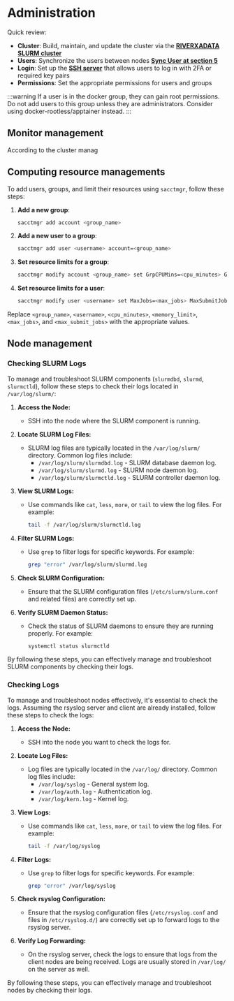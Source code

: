 # Administration
Quick review:

- **Cluster**: Build, maintain, and update the cluster via the [**RIVERXADATA SLURM cluster**](1.Overview.md)
- **Users**: Synchronize the users between nodes [**Sync User at section 5**](1.Overview.md)
- **Login**: Set up the [**SSH server**](../../2.Administration/2.Remote_server.md) that allows users to log in with 2FA or required key pairs
- **Permissions**: Set the appropriate permissions for users and groups

:::warning
If a user is in the docker group, they can gain root permissions. Do not add users to this group unless they are administrators. Consider using docker-rootless/apptainer instead.
:::

## Monitor management
According to the cluster manag

## Computing resource managements

To add users, groups, and limit their resources using `sacctmgr`, follow these steps:

1. **Add a new group**:
    ```sh
    sacctmgr add account <group_name>
    ```

2. **Add a new user to a group**:
    ```sh
    sacctmgr add user <username> account=<group_name>
    ```

3. **Set resource limits for a group**:
    ```sh
    sacctmgr modify account <group_name> set GrpCPUMins=<cpu_minutes> GrpMem=<memory_limit>
    ```

4. **Set resource limits for a user**:
    ```sh
    sacctmgr modify user <username> set MaxJobs=<max_jobs> MaxSubmitJobs=<max_submit_jobs>
    ```

Replace `<group_name>`, `<username>`, `<cpu_minutes>`, `<memory_limit>`, `<max_jobs>`, and `<max_submit_jobs>` with the appropriate values.

## Node management
### Checking SLURM Logs

To manage and troubleshoot SLURM components (`slurmdbd`, `slurmd`, `slurmctld`), follow these steps to check their logs located in `/var/log/slurm/`:

1. **Access the Node:**
    - SSH into the node where the SLURM component is running.

2. **Locate SLURM Log Files:**
    - SLURM log files are typically located in the `/var/log/slurm/` directory. Common log files include:
      - `/var/log/slurm/slurmdbd.log` - SLURM database daemon log.
      - `/var/log/slurm/slurmd.log` - SLURM node daemon log.
      - `/var/log/slurm/slurmctld.log` - SLURM controller daemon log.

3. **View SLURM Logs:**
    - Use commands like `cat`, `less`, `more`, or `tail` to view the log files. For example:
      ```sh
      tail -f /var/log/slurm/slurmctld.log
      ```

4. **Filter SLURM Logs:**
    - Use `grep` to filter logs for specific keywords. For example:
      ```sh
      grep "error" /var/log/slurm/slurmd.log
      ```

5. **Check SLURM Configuration:**
    - Ensure that the SLURM configuration files (`/etc/slurm/slurm.conf` and related files) are correctly set up.

6. **Verify SLURM Daemon Status:**
    - Check the status of SLURM daemons to ensure they are running properly. For example:
      ```sh
      systemctl status slurmctld
      ```

By following these steps, you can effectively manage and troubleshoot SLURM components by checking their logs.

### Checking Logs

To manage and troubleshoot nodes effectively, it's essential to check the logs. Assuming the rsyslog server and client are already installed, follow these steps to check the logs:

1. **Access the Node:**
    - SSH into the node you want to check the logs for.

2. **Locate Log Files:**
    - Log files are typically located in the `/var/log/` directory. Common log files include:
      - `/var/log/syslog` - General system log.
      - `/var/log/auth.log` - Authentication log.
      - `/var/log/kern.log` - Kernel log.

3. **View Logs:**
    - Use commands like `cat`, `less`, `more`, or `tail` to view the log files. For example:
      ```sh
      tail -f /var/log/syslog
      ```

4. **Filter Logs:**
    - Use `grep` to filter logs for specific keywords. For example:
      ```sh
      grep "error" /var/log/syslog
      ```

5. **Check rsyslog Configuration:**
    - Ensure that the rsyslog configuration files (`/etc/rsyslog.conf` and files in `/etc/rsyslog.d/`) are correctly set up to forward logs to the rsyslog server.

6. **Verify Log Forwarding:**
    - On the rsyslog server, check the logs to ensure that logs from the client nodes are being received. Logs are usually stored in `/var/log/` on the server as well.

By following these steps, you can effectively manage and troubleshoot nodes by checking their logs.


